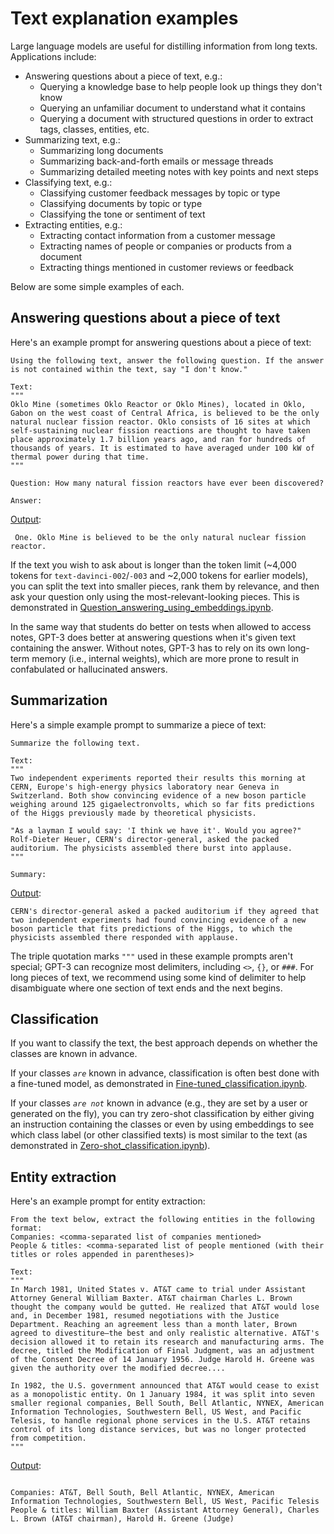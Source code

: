 # Text explanation examples

Large language models are useful for distilling information from long texts. Applications include:

* Answering questions about a piece of text, e.g.:
  * Querying a knowledge base to help people look up things they don't know
  * Querying an unfamiliar document to understand what it contains
  * Querying a document with structured questions in order to extract tags, classes, entities, etc.
* Summarizing text, e.g.:
  * Summarizing long documents
  * Summarizing back-and-forth emails or message threads
  * Summarizing detailed meeting notes with key points and next steps
* Classifying text, e.g.:
  * Classifying customer feedback messages by topic or type
  * Classifying documents by topic or type
  * Classifying the tone or sentiment of text
* Extracting entities, e.g.:
  * Extracting contact information from a customer message
  * Extracting names of people or companies or products from a document
  * Extracting things mentioned in customer reviews or feedback

Below are some simple examples of each.

## Answering questions about a piece of text

Here's an example prompt for answering questions about a piece of text:

```text
Using the following text, answer the following question. If the answer is not contained within the text, say "I don't know."

Text:
"""
Oklo Mine (sometimes Oklo Reactor or Oklo Mines), located in Oklo, Gabon on the west coast of Central Africa, is believed to be the only natural nuclear fission reactor. Oklo consists of 16 sites at which self-sustaining nuclear fission reactions are thought to have taken place approximately 1.7 billion years ago, and ran for hundreds of thousands of years. It is estimated to have averaged under 100 kW of thermal power during that time.
"""

Question: How many natural fission reactors have ever been discovered?

Answer:
```

[Output](https://beta.openai.com/playground/p/c8ZL7ioqKK7zxrMT2T9Md3gJ):

```text
 One. Oklo Mine is believed to be the only natural nuclear fission reactor.
```

If the text you wish to ask about is longer than the token limit (~4,000 tokens for `text-davinci-002`/`-003` and ~2,000 tokens for earlier models), you can split the text into smaller pieces, rank them by relevance, and then ask your question only using the most-relevant-looking pieces. This is demonstrated in [Question_answering_using_embeddings.ipynb](examples/Question_answering_using_embeddings.ipynb).

In the same way that students do better on tests when allowed to access notes, GPT-3 does better at answering questions when it's given text containing the answer.
Without notes, GPT-3 has to rely on its own long-term memory (i.e., internal weights), which are more prone to result in confabulated or hallucinated answers.

## Summarization

Here's a simple example prompt to summarize a piece of text:

```text
Summarize the following text.

Text:
"""
Two independent experiments reported their results this morning at CERN, Europe's high-energy physics laboratory near Geneva in Switzerland. Both show convincing evidence of a new boson particle weighing around 125 gigaelectronvolts, which so far fits predictions of the Higgs previously made by theoretical physicists.

"As a layman I would say: 'I think we have it'. Would you agree?" Rolf-Dieter Heuer, CERN's director-general, asked the packed auditorium. The physicists assembled there burst into applause.
"""

Summary:
```

[Output](https://beta.openai.com/playground/p/pew7DNB908TkUYiF0ZOdaIGc):

```text
CERN's director-general asked a packed auditorium if they agreed that two independent experiments had found convincing evidence of a new boson particle that fits predictions of the Higgs, to which the physicists assembled there responded with applause.
```

The triple quotation marks `"""` used in these example prompts aren't special; GPT-3 can recognize most delimiters, including `<>`, `{}`, or `###`. For long pieces of text, we recommend using some kind of delimiter to help disambiguate where one section of text ends and the next begins.

## Classification

If you want to classify the text, the best approach depends on whether the classes are known in advance.

If your classes _`are`_ known in advance, classification is often best done with a fine-tuned model, as demonstrated in [Fine-tuned_classification.ipynb](examples/Fine-tuned_classification.ipynb).

If your classes _`are not`_ known in advance (e.g., they are set by a user or generated on the fly), you can try zero-shot classification by either giving an instruction containing the classes or even by using embeddings to see which class label (or other classified texts) is most similar to the text (as demonstrated in [Zero-shot_classification.ipynb](examples/Zero-shot_classification_with_embeddings.ipynb)).

## Entity extraction

Here's an example prompt for entity extraction:

```text
From the text below, extract the following entities in the following format:
Companies: <comma-separated list of companies mentioned>
People & titles: <comma-separated list of people mentioned (with their titles or roles appended in parentheses)>

Text:
"""
In March 1981, United States v. AT&T came to trial under Assistant Attorney General William Baxter. AT&T chairman Charles L. Brown thought the company would be gutted. He realized that AT&T would lose and, in December 1981, resumed negotiations with the Justice Department. Reaching an agreement less than a month later, Brown agreed to divestiture—the best and only realistic alternative. AT&T's decision allowed it to retain its research and manufacturing arms. The decree, titled the Modification of Final Judgment, was an adjustment of the Consent Decree of 14 January 1956. Judge Harold H. Greene was given the authority over the modified decree....

In 1982, the U.S. government announced that AT&T would cease to exist as a monopolistic entity. On 1 January 1984, it was split into seven smaller regional companies, Bell South, Bell Atlantic, NYNEX, American Information Technologies, Southwestern Bell, US West, and Pacific Telesis, to handle regional phone services in the U.S. AT&T retains control of its long distance services, but was no longer protected from competition.
"""
```

[Output](https://beta.openai.com/playground/p/of47T7N5CtHF4RlvwFkTu3pN):

```text

Companies: AT&T, Bell South, Bell Atlantic, NYNEX, American Information Technologies, Southwestern Bell, US West, Pacific Telesis
People & titles: William Baxter (Assistant Attorney General), Charles L. Brown (AT&T chairman), Harold H. Greene (Judge)
```